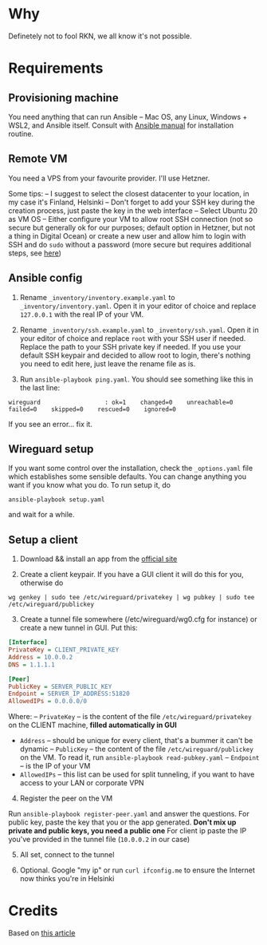 # Why

Definetely not to fool RKN, we all know it's not possible.

# Requirements

## Provisioning machine

You need anything that can run Ansible – Mac OS, any Linux, Windows + WSL2, and Ansible itself. Consult with [Ansible manual](https://docs.ansible.com/ansible/latest/installation_guide/intro_installation.html) for installation routine.

## Remote VM

You need a VPS from your favourite provider. I'll use Hetzner.

Some tips: 
– I suggest to select the closest datacenter to your location, in my case it's Finland, Helsinki
– Don't forget to add your SSH key during the creation process, just paste the key in the web interface
– Select Ubuntu 20 as VM OS
– Either configure your VM to allow root SSH connection (not so secure but generally ok for our purposes; default option in Hetzner, but not a thing in Digital Ocean) or create a new user and allow him to login with SSH and do `sudo` without a password (more secure but requires additional steps, see [here](https://thucnc.medium.com/how-to-create-a-sudo-user-on-ubuntu-and-allow-ssh-login-20e28065d9ff))

## Ansible config

1. Rename `_inventory/inventory.example.yaml` to `_inventory/inventory.yaml`. Open it in your editor of choice and replace `127.0.0.1` with the real IP of your VM.

2. Rename `_inventory/ssh.example.yaml` to `_inventory/ssh.yaml`. Open it in your editor of choice and replace `root` with your SSH user if needed. Replace the path to your SSH private key if needed. If you use your default SSH keypair and decided to allow root to login, there's nothing you need to edit here, just leave the rename file as is.

3. Run `ansible-playbook ping.yaml`. You should see something like this in the last line:

```
wireguard                  : ok=1    changed=0    unreachable=0    failed=0    skipped=0    rescued=0    ignored=0
```

If you see an error... fix it.

## Wireguard setup

If you want some control over the installation, check the `_options.yaml` file which establishes some sensible defaults. You can change anything you want if you know what you do. To run setup it, do

```
ansible-playbook setup.yaml
```

and wait for a while.

## Setup a client

1. Download && install an app from the [official site](https://www.wireguard.com/install/)

2. Create a client keypair. If you have a GUI client it will do this for you, otherwise do 

```
wg genkey | sudo tee /etc/wireguard/privatekey | wg pubkey | sudo tee /etc/wireguard/publickey
```

3. Create a tunnel file somewhere (/etc/wireguard/wg0.cfg for instance) or create a new tunnel in GUI. Put this:

```ini
[Interface]
PrivateKey = CLIENT_PRIVATE_KEY
Address = 10.0.0.2
DNS = 1.1.1.1

[Peer]
PublicKey = SERVER_PUBLIC_KEY
Endpoint = SERVER_IP_ADDRESS:51820
AllowedIPs = 0.0.0.0/0
```

Where:
– `PrivateKey` – is the content of the file `/etc/wireguard/privatekey` on the CLIENT machine, **filled automatically in GUI**
- `Address` – should be unique for every client, that's a bummer it can't be dynamic
– `PublicKey` – the content of the file `/etc/wireguard/publickey` on the VM. To read it, run `ansible-playbook read-pubkey.yaml`
– `Endpoint` – is the IP of your VM
- `AllowedIPs` – this list can be used for split tunneling, if you want to have access to your LAN or corporate VPN


4. Register the peer on the VM

Run `ansible-playbook register-peer.yaml` and answer the questions. 
For public key, paste the key that you or the app generated. **Don't mix up private and public keys, you need a public one**
For client ip paste the IP you've provided in the tunnel file (`10.0.0.2` in our case)

5. All set, connect to the tunnel

6. Optional. Google "my ip" or run `curl ifconfig.me` to ensure the Internet now thinks you're in Helsinki

# Credits

Based on [this article](https://linuxize.com/post/how-to-set-up-wireguard-vpn-on-ubuntu-20-04/)
